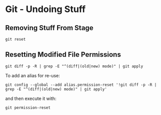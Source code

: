 # Git - Undoing Stuff

## Removing Stuff From Stage

    git reset

## Resetting Modified File Permissions

    git diff -p -R | grep -E "^(diff|(old|new) mode)" | git apply

To add an alias for re-use:

    git config --global --add alias.permission-reset '!git diff -p -R | grep -E "^(diff|(old|new) mode)" | git apply'

and then execute it with:

    git permission-reset